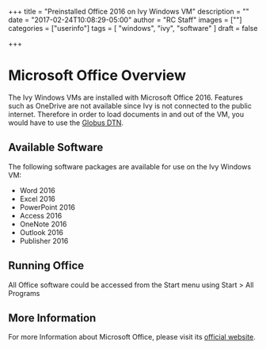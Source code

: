 +++
title = "Preinstalled Office 2016 on Ivy Windows VM"
description = ""
date = "2017-02-24T10:08:29-05:00"
author = "RC Staff"
images = [""]
categories = ["userinfo"]
tags = [
    "windows", 
    "ivy",
    "software"
]
draft = false

+++
# Microsoft Office Overview

The Ivy Windows VMs are installed with Microsoft Office 2016. Features such as OneDrive are not available
since Ivy is not connected to the public internet. Therefore in order to load documents in and out of the 
VM, you would have to use the [Globus DTN](/userinfo/globus). 

## Available Software

The following software packages are available for use on the Ivy Windows VM:

* Word 2016
* Excel 2016
* PowerPoint 2016
* Access 2016
* OneNote 2016
* Outlook 2016
* Publisher 2016

## Running Office

All Office software could be accessed from the Start menu using Start > All Programs

## More Information

For more Information about Microsoft Office, please visit its [official website](https://products.office.com/en-us/home). 
